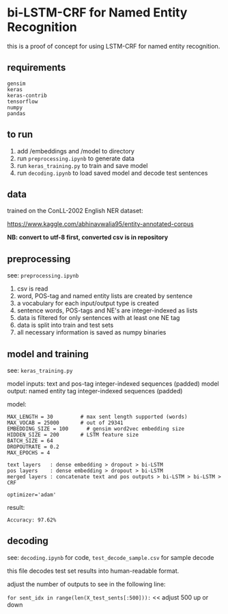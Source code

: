 # bi-LSTM-CRF for Named Entity Recognition

this is a proof of concept for using LSTM-CRF for named entity recognition.

## requirements
```
gensim
keras
keras-contrib
tensorflow
numpy
pandas
```

## to run

1. add /embeddings and /model to directory
2. run `preprocessing.ipynb` to generate data
3. run `keras_training.py` to train and save model
4. run `decoding.ipynb` to load saved model and decode test sentences

## data

trained on the ConLL-2002 English NER dataset:

https://www.kaggle.com/abhinavwalia95/entity-annotated-corpus

**NB: convert to utf-8 first, converted csv is in repository**

## preprocessing

see: `preprocessing.ipynb`

1. csv is read
2. word, POS-tag and named entity lists are created by sentence
3. a vocabulary for each input/output type is created
4. sentence words, POS-tags and NE's are integer-indexed as lists
5. data is filtered for only sentences with at least one NE tag
6. data is split into train and test sets
7. all necessary information is saved as numpy binaries

## model and training

see: `keras_training.py`

model inputs: text and pos-tag integer-indexed sequences (padded)
model output: named entity tag integer-indexed sequences (padded)

model:
```
MAX_LENGTH = 30			# max sent length supported (words)
MAX_VOCAB = 25000 		# out of 29341
EMBEDDING_SIZE = 100	  # gensim word2vec embedding size
HIDDEN_SIZE = 200		# LSTM feature size
BATCH_SIZE = 64
DROPOUTRATE = 0.2
MAX_EPOCHS = 4

text layers   : dense embedding > dropout > bi-LSTM
pos layers    : dense embedding > dropout > bi-LSTM
merged layers : concatenate text and pos outputs > bi-LSTM > bi-LSTM > CRF

optimizer='adam'
```

result:

`Accuracy: 97.62% `

## decoding

see: `decoding.ipynb` for code, `test_decode_sample.csv` for sample decode

this file decodes test set results into human-readable format.

adjust the number of outputs to see in the following line:

`for sent_idx in range(len(X_test_sents[:500])):` << adjust 500 up or down
